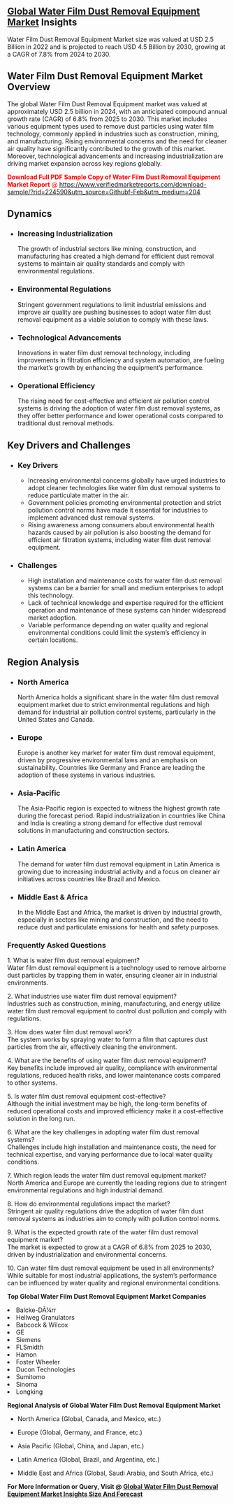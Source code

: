 <h2><a href="https://www.verifiedmarketreports.com/download-sample/?rid=224590&amp;utm_source=Githubf&amp;utm_medium=204" target="_blank">Global Water Film Dust Removal Equipment Market</a> Insights</h2><p>Water Film Dust Removal Equipment Market size was valued at USD 2.5 Billion in 2022 and is projected to reach USD 4.5 Billion by 2030, growing at a CAGR of 7.8% from 2024 to 2030.</p><p> <h2>Water Film Dust Removal Equipment Market Overview</h2> <p>The global Water Film Dust Removal Equipment market was valued at approximately USD 2.5 billion in 2024, with an anticipated compound annual growth rate (CAGR) of 6.8% from 2025 to 2030. This market includes various equipment types used to remove dust particles using water film technology, commonly applied in industries such as construction, mining, and manufacturing. Rising environmental concerns and the need for cleaner air quality have significantly contributed to the growth of this market. Moreover, technological advancements and increasing industrialization are driving market expansion across key regions globally.</p> <p><p><span class=""><span style="color: #ff0000;"><strong>Download Full PDF Sample Copy of Water Film Dust Removal Equipment Market Report</strong> @ </span><a href="https://www.verifiedmarketreports.com/download-sample/?rid=224590&amp;utm_source=Githubf-Feb&amp;utm_medium=204" target="_blank">https://www.verifiedmarketreports.com/download-sample/?rid=224590&amp;utm_source=Githubf-Feb&amp;utm_medium=204</a></span></p></p> <h2>Dynamics</h2> <ul> <li><h3>Increasing Industrialization</h3> The growth of industrial sectors like mining, construction, and manufacturing has created a high demand for efficient dust removal systems to maintain air quality standards and comply with environmental regulations.</li> <li><h3>Environmental Regulations</h3> Stringent government regulations to limit industrial emissions and improve air quality are pushing businesses to adopt water film dust removal equipment as a viable solution to comply with these laws.</li> <li><h3>Technological Advancements</h3> Innovations in water film dust removal technology, including improvements in filtration efficiency and system automation, are fueling the market’s growth by enhancing the equipment’s performance.</li> <li><h3>Operational Efficiency</h3> The rising need for cost-effective and efficient air pollution control systems is driving the adoption of water film dust removal systems, as they offer better performance and lower operational costs compared to traditional dust removal methods.</li> </ul> <h2>Key Drivers and Challenges</h2> <ul> <li><h3>Key Drivers</h3> <ul> <li>Increasing environmental concerns globally have urged industries to adopt cleaner technologies like water film dust removal systems to reduce particulate matter in the air.</li> <li>Government policies promoting environmental protection and strict pollution control norms have made it essential for industries to implement advanced dust removal systems.</li> <li>Rising awareness among consumers about environmental health hazards caused by air pollution is also boosting the demand for efficient air filtration systems, including water film dust removal equipment.</li> </ul> </li> <li><h3>Challenges</h3> <ul> <li>High installation and maintenance costs for water film dust removal systems can be a barrier for small and medium enterprises to adopt this technology.</li> <li>Lack of technical knowledge and expertise required for the efficient operation and maintenance of these systems can hinder widespread market adoption.</li> <li>Variable performance depending on water quality and regional environmental conditions could limit the system’s efficiency in certain locations.</li> </ul> </li> </ul> <h2>Region Analysis</h2> <ul> <li><h3>North America</h3> North America holds a significant share in the water film dust removal equipment market due to strict environmental regulations and high demand for industrial air pollution control systems, particularly in the United States and Canada.</li> <li><h3>Europe</h3> Europe is another key market for water film dust removal equipment, driven by progressive environmental laws and an emphasis on sustainability. Countries like Germany and France are leading the adoption of these systems in various industries.</li> <li><h3>Asia-Pacific</h3> The Asia-Pacific region is expected to witness the highest growth rate during the forecast period. Rapid industrialization in countries like China and India is creating a strong demand for effective dust removal solutions in manufacturing and construction sectors.</li> <li><h3>Latin America</h3> The demand for water film dust removal equipment in Latin America is growing due to increasing industrial activity and a focus on cleaner air initiatives across countries like Brazil and Mexico.</li> <li><h3>Middle East & Africa</h3> In the Middle East and Africa, the market is driven by industrial growth, especially in sectors like mining and construction, and the need to reduce dust and particulate emissions for health and safety purposes.</li> </ul> <h3>Frequently Asked Questions</h3> <p>1. What is water film dust removal equipment? <br> Water film dust removal equipment is a technology used to remove airborne dust particles by trapping them in water, ensuring cleaner air in industrial environments.</p> <p>2. What industries use water film dust removal equipment? <br> Industries such as construction, mining, manufacturing, and energy utilize water film dust removal equipment to control dust pollution and comply with regulations.</p> <p>3. How does water film dust removal work? <br> The system works by spraying water to form a film that captures dust particles from the air, effectively cleaning the environment.</p> <p>4. What are the benefits of using water film dust removal equipment? <br> Key benefits include improved air quality, compliance with environmental regulations, reduced health risks, and lower maintenance costs compared to other systems.</p> <p>5. Is water film dust removal equipment cost-effective? <br> Although the initial investment may be high, the long-term benefits of reduced operational costs and improved efficiency make it a cost-effective solution in the long run.</p> <p>6. What are the key challenges in adopting water film dust removal systems? <br> Challenges include high installation and maintenance costs, the need for technical expertise, and varying performance due to local water quality conditions.</p> <p>7. Which region leads the water film dust removal equipment market? <br> North America and Europe are currently the leading regions due to stringent environmental regulations and high industrial demand.</p> <p>8. How do environmental regulations impact the market? <br> Stringent air quality regulations drive the adoption of water film dust removal systems as industries aim to comply with pollution control norms.</p> <p>9. What is the expected growth rate of the water film dust removal equipment market? <br> The market is expected to grow at a CAGR of 6.8% from 2025 to 2030, driven by industrialization and environmental concerns.</p> <p>10. Can water film dust removal equipment be used in all environments? <br> While suitable for most industrial applications, the system’s performance can be influenced by water quality and regional environmental conditions.</p> </p><p><strong>Top Global Water Film Dust Removal Equipment Market Companies</strong></p><div data-test-id=""><p><li>Balcke-DÃ¼rr</li><li> Hellweg Granulators</li><li> Babcock & Wilcox</li><li> GE</li><li> Siemens</li><li> FLSmidth</li><li> Hamon</li><li> Foster Wheeler</li><li> Ducon Technologies</li><li> Sumitomo</li><li> Sinoma</li><li> Longking</li></p><div><strong>Regional Analysis of&nbsp;Global Water Film Dust Removal Equipment Market</strong></div><ul><li dir="ltr"><p dir="ltr">North America&nbsp;(Global, Canada, and Mexico, etc.)</p></li><li dir="ltr"><p dir="ltr">Europe (Global, Germany, and France, etc.)</p></li><li dir="ltr"><p dir="ltr">Asia Pacific&nbsp;(Global, China, and Japan, etc.)</p></li><li dir="ltr"><p dir="ltr">Latin America&nbsp;(Global, Brazil, and Argentina, etc.)</p></li><li dir="ltr">Middle East and Africa&nbsp;(Global, Saudi Arabia, and South Africa, etc.)</li></ul><p><strong>For More Information or Query, Visit @&nbsp;</strong><strong><a href="https://www.verifiedmarketreports.com/product/water-film-dust-removal-equipment-market/?utm_source=Githubf&amp;utm_medium=204" target="_blank">Global Water Film Dust Removal Equipment Market Insights Size And Forecast</a></strong></p></div>

